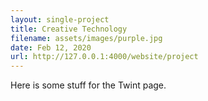```yaml
---
layout: single-project
title: Creative Technology
filename: assets/images/purple.jpg
date: Feb 12, 2020
url: http://127.0.0.1:4000/website/project
---
```


Here is some stuff for the Twint page.

